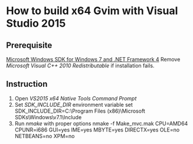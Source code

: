 # How to build x64 Gvim with Visual Studio 2015

## Prerequisite

[Microsoft Windows SDK for Windows 7 and .NET Framework 4](https://www.microsoft.com/en-us/download/details.aspx?id=8279)
Remove *Microsoft Visual C++ 2010 Redistributable* if installation fails.

## Instruction
1. Open *VS2015 x64 Native Tools Command Prompt*
2. Set *SDK_INCLUDE_DIR* environment variable
set SDK_INCLUDE_DIR=C:\Program Files (x86)\Microsoft SDKs\Windows\v7.1\Include
3. Run *nmake* with proper options
nmake -f Make_mvc.mak CPU=AMD64 CPUNR=i686 GUI=yes IME=yes MBYTE=yes DIRECTX=yes OLE=no NETBEANS=no XPM=no
